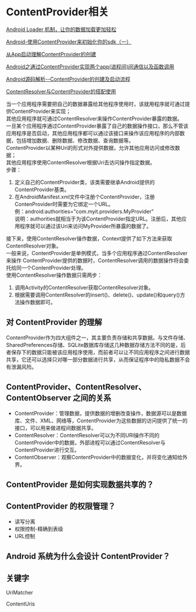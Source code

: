 # ContentProvider相关

[Android Loader 机制，让你的数据加载更加轻松](https://www.jianshu.com/p/337c138a56c8)

[Android-使用ContentProvider来初始化你的sdk（一）](https://blog.csdn.net/a1018875550/article/details/102760643)

[从App启动理解ContentProvider的创建](https://blog.csdn.net/a1018875550/article/details/102962780)

[Android之通过ContentProvider实现两个app(进程间)间通信以及函数调用](https://blog.csdn.net/u011068702/article/details/80820985)

[Android源码解析--ContentProvider的创建及启动流程](https://blog.csdn.net/qq475703980/article/details/102654750)

[ContentResolver与ContentProvider的搭配使用](https://blog.csdn.net/qq475703980/article/details/102241698)

当一个应用程序需要把自己的数据暴露给其他程序使用时，该就用程序就可通过提供ContentProvider来实现；  
其他应用程序就可通过ContentResolver来操作ContentProvider暴露的数据。  
一旦某个应用程序通过ContentProvider暴露了自己的数据操作接口，那么不管该应用程序是否启动，其他应用程序都可以通过该接口来操作该应用程序的内部数据，包括增加数据、删除数据、修改数据、查询数据等。  
ContentProvider以某种Uri的形式对外提供数据，允许其他应用访问或修改数据；  
其他应用程序使用ContentResolver根据Uri去访问操作指定数据。  
步骤：  

1. 定义自己的ContentProvider类，该类需要继承Android提供的ContentProvider基类。  
2. 在AndroidManifest.xml文件中注册个ContentProvider，注册ContenProvider时需要为它绑定一个URL。  
   例：android:authorities="com.myit.providers.MyProvider"  
   说明：authorities就相当于为该ContentProvider指定URL。注册后，其他应用程序就可以通过该Uri来访问MyProvider所暴露的数据了。

接下来，使用ContentResolver操作数据，Context提供了如下方法来获取ContentResolver对象。  
一般来说，ContentProvider是单例模式，当多个应用程序通过ContentResolver来操作 ContentProvider提供的数据时，ContentResolver调用的数据操作将会委托给同一个ContentProvider处理。  
使用ContentResolver操作数据只需两步：  

1. 调用Activity的ContentResolver获取ContentResolver对象。  
2. 根据需要调用ContentResolver的insert()、delete()、update()和query()方法操作数据即可。



##  对 ContentProvider 的理解

ContentProvider作为四大组件之一，其主要负责存储和共享数据。与文件存储、SharedPreferences存储、SQLite数据库存储这几种数据存储方法不同的是，后者保存下的数据只能被该应用程序使用，而前者可以让不同应用程序之间进行数据共享，它还可以选择只对哪一部分数据进行共享，从而保证程序中的隐私数据不会有泄漏风险。

## ContentProvider、ContentResolver、ContentObserver 之间的关系

* ContentProvider：管理数据，提供数据的增删改查操作，数据源可以是数据库、文件、XML、网络等，ContentProvider为这些数据的访问提供了统一的接口，可以用来做进程间数据共享。
* ContentResolver：ContentResolver可以为不同URI操作不同的ContentProvider中的数据，外部进程可以通过ContentResolver与ContentProvider进行交互。
* ContentObserver：观察ContentProvider中的数据变化，并将变化通知给外界。

## ContentProvider 是如何实现数据共享的？
## ContentProvider 的权限管理？

* 读写分离
* 权限控制-精确到表级
* URL控制

## Android 系统为什么会设计 ContentProvider？

## 关键字

UriMatcher

ContentUris

